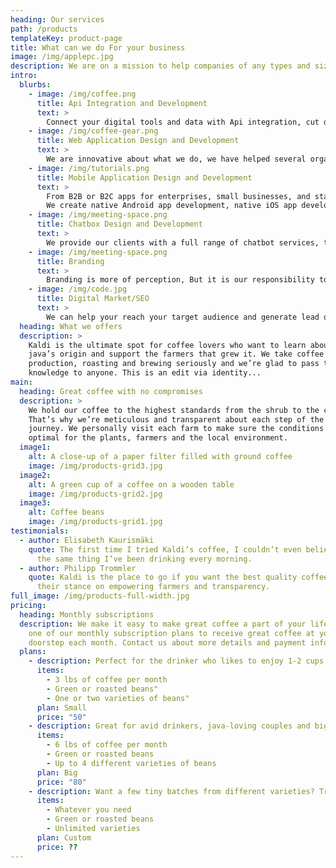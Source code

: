 ```yaml
---
heading: Our services
path: /products
templateKey: product-page
title: What can we do For your business
image: /img/applepc.jpg
description: We are on a mission to help companies of any types and sizes to    grow and move faster and also extend their tech capabilities. We help companies become innovation leaders by delivering on-demand software development teams and services to build impeccable digital products.
intro:
  blurbs:
    - image: /img/coffee.png
      title: Api Integration and Development
      text: >
        Connect your digital tools and data with Api integration, cut down development time and cost by integrating APIs and system.
    - image: /img/coffee-gear.png
      title: Web Application Design and Development
      text: >
        We are innovative about what we do, we have helped several organizations to design and redesign their websites to improve performance, delivering high standards interfaces and products.
    - image: /img/tutorials.png
      title: Mobile Application Design and Development
      text: >
        From B2B or B2C apps for enterprises, small businesses, and startups,ready to adopt a mobile-first world class app.
        We create native Android app development, native iOS app development, hybrid and cross-platform app development services to build next-gen mobile applications using the latest technology stack.
    - image: /img/meeting-space.png
      title: Chatbox Design and Development
      text: >
        We provide our clients with a full range of chatbot services, that help companies with visual assistance. Replace other systems and use one communication platform to save time and money. Create a user support helpdesk, answer customer queries and convert leads.
    - image: /img/meeting-space.png
      title: Branding
      text: >
        Branding is more of perception, But it is our responsibility to help develop your brand identity and brand image to meet standards. We create unique logos, business cards and other stationery materials that reflect your values.
    - image: /img/code.jpg
      title: Digital Market/SEO
      text: >
        We can help your reach your target audience and generate lead on social media from the convenience of your home with just a mobile phone or your computer using optimized Marketing approaches.
  heading: What we offers
  description: >
    Kaldi is the ultimate spot for coffee lovers who want to learn about their
    java’s origin and support the farmers that grew it. We take coffee
    production, roasting and brewing seriously and we’re glad to pass that
    knowledge to anyone. This is an edit via identity...
main:
  heading: Great coffee with no compromises
  description: >
    We hold our coffee to the highest standards from the shrub to the cup.
    That’s why we’re meticulous and transparent about each step of the coffee’s
    journey. We personally visit each farm to make sure the conditions are
    optimal for the plants, farmers and the local environment.
  image1:
    alt: A close-up of a paper filter filled with ground coffee
    image: /img/products-grid3.jpg
  image2:
    alt: A green cup of a coffee on a wooden table
    image: /img/products-grid2.jpg
  image3:
    alt: Coffee beans
    image: /img/products-grid1.jpg
testimonials:
  - author: Elisabeth Kaurismäki
    quote: The first time I tried Kaldi’s coffee, I couldn’t even believe that was
      the same thing I’ve been drinking every morning.
  - author: Philipp Trommler
    quote: Kaldi is the place to go if you want the best quality coffee. I love
      their stance on empowering farmers and transparency.
full_image: /img/products-full-width.jpg
pricing:
  heading: Monthly subscriptions
  description: We make it easy to make great coffee a part of your life. Choose
    one of our monthly subscription plans to receive great coffee at your
    doorstep each month. Contact us about more details and payment info.
  plans:
    - description: Perfect for the drinker who likes to enjoy 1-2 cups per day.
      items:
        - 3 lbs of coffee per month
        - Green or roasted beans"
        - One or two varieties of beans"
      plan: Small
      price: "50"
    - description: Great for avid drinkers, java-loving couples and bigger crowds
      items:
        - 6 lbs of coffee per month
        - Green or roasted beans
        - Up to 4 different varieties of beans
      plan: Big
      price: "80"
    - description: Want a few tiny batches from different varieties? Try our custom plan
      items:
        - Whatever you need
        - Green or roasted beans
        - Unlimited varieties
      plan: Custom
      price: ??
---
```

